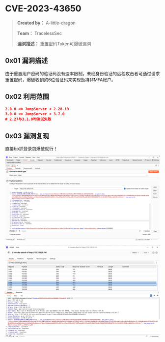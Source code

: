 # CVE-2023-43650

> **Created by：** A-little-dragon
>
> **Team：** TracelessSec
>
> **漏洞描述：** 重置密码Token可爆破漏洞



## **0x01 漏洞描述**

由于重置用户密码的验证码没有速率限制，未经身份验证的远程攻击者可通过请求重置密码，爆破收到的6位验证码来实现劫持非MFA帐户。

## **0x02 利用范围**

```json
2.0.0 <= JumpServer < 2.28.19
3.0.0 <= JumpServer < 3.7.0
# 2.27与3.1.0均测试失败
```

## **0x03 漏洞复现**

直接bp抓登录包爆破就行！

![Untitled](image/Untitled.png)

![Untitled](image/Untitled%201.png)